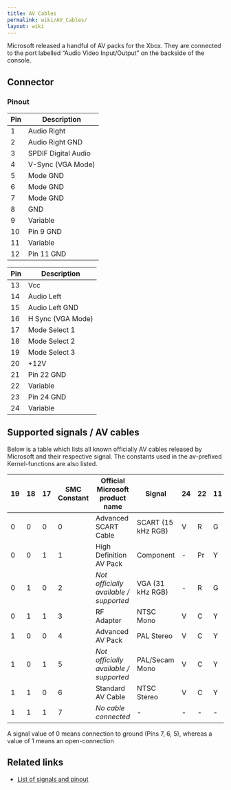 ```yaml
---
title: AV Cables
permalink: wiki/AV_Cables/
layout: wiki
---
```


Microsoft released a handful of AV packs for the Xbox. They are
connected to the port labelled “Audio Video Input/Output” on the
backside of the console.

Connector
---------

### Pinout

| Pin | Description         |
|-----|---------------------|
| 1   | Audio Right         |
| 2   | Audio Right GND     |
| 3   | SPDIF Digital Audio |
| 4   | V-Sync (VGA Mode)   |
| 5   | Mode GND            |
| 6   | Mode GND            |
| 7   | Mode GND            |
| 8   | GND                 |
| 9   | Variable            |
| 10  | Pin 9 GND           |
| 11  | Variable            |
| 12  | Pin 11 GND          |

| Pin | Description       |
|-----|-------------------|
| 13  | Vcc               |
| 14  | Audio Left        |
| 15  | Audio Left GND    |
| 16  | H Sync (VGA Mode) |
| 17  | Mode Select 1     |
| 18  | Mode Select 2     |
| 19  | Mode Select 3     |
| 20  | +12V              |
| 21  | Pin 22 GND        |
| 22  | Variable          |
| 23  | Pin 24 GND        |
| 24  | Variable          |

Supported signals / AV cables
-----------------------------

Below is a table which lists all known officially AV cables released by
Microsoft and their respective signal. The constants used in the
av-prefixed Kernel-functions are also listed.

| 19  | 18  | 17  | SMC Constant | Official Microsoft product name        | Signal             | 24  | 22  | 11  | 9   | Kernel av-Constant     |
|-----|-----|-----|--------------|----------------------------------------|--------------------|-----|-----|-----|-----|------------------------|
| 0   | 0   | 0   | 0            | Advanced SCART Cable                   | SCART (15 kHz RGB) | V   | R   | G   | B   | AV\_PACK\_SCART = 3    |
| 0   | 0   | 1   | 1            | High Definition AV Pack                | Component          | -   | Pr  | Y   | Pb  | AV\_PACK\_HDTV = 4     |
| 0   | 1   | 0   | 2            | *Not officially available / supported* | VGA (31 kHz RGB)   | -   | R   | G   | B   | AV\_PACK\_VGA = 5      |
| 0   | 1   | 1   | 3            | RF Adapter                             | NTSC Mono          | V   | C   | Y   | -   | AV\_PACK\_RFU = 2      |
| 1   | 0   | 0   | 4            | Advanced AV Pack                       | PAL Stereo         | V   | C   | Y   | -   | AV\_PACK\_SVIDEO = 6   |
| 1   | 0   | 1   | 5            | *Not officially available / supported* | PAL/Secam Mono     | V   | C   | Y   | -   | AV\_PACK\_NONE = 0     |
| 1   | 1   | 0   | 6            | Standard AV Cable                      | NTSC Stereo        | V   | C   | Y   | -   | AV\_PACK\_STANDARD = 1 |
| 1   | 1   | 1   | 7            | *No cable connected*                   | -                  | -   | -   | -   | -   | AV\_PACK\_NONE = 0     |

A signal value of 0 means connection to ground (Pins 7, 6, 5), whereas a
value of 1 means an open-connection

Related links
-------------

-   [List of signals and
    pinout](http://www.gamesx.com/avpinouts/xbox.htm)

